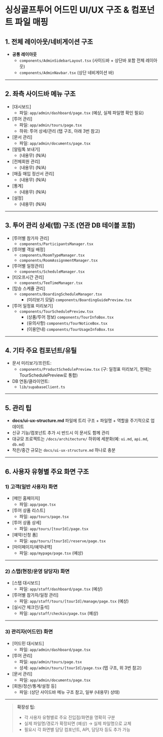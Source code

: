# 싱싱골프투어 어드민 UI/UX 구조 & 컴포넌트 파일 매핑

## 1. 전체 레이아웃/네비게이션 구조

- **공통 레이아웃**
  - `components/AdminSidebarLayout.tsx` (사이드바 + 상단바 포함 전체 레이아웃)
  - `components/AdminNavbar.tsx` (상단 네비게이션 바)

---

## 2. 좌측 사이드바 메뉴 구조

- [대시보드]
  - 파일: `app/admin/dashboard/page.tsx` (예상, 실제 파일명 확인 필요)
- [투어 관리]
  - 파일: `app/admin/tours/page.tsx`
  - 하위: 투어 상세/관리 (탭 구조, 아래 3번 참고)
- [문서 관리]
  - 파일: `app/admin/documents/page.tsx`
- [알림톡 보내기]
  - (내용무) (N/A)
- [전체회원 관리]
  - (내용무) (N/A)
- [매출 매입 정산서 관리]
  - (내용무) (N/A)
- [통계]
  - (내용무) (N/A)
- [설정]
  - (내용무) (N/A)

---

## 3. 투어 관리 상세(탭) 구조  (연관 DB 테이블 포함)

- [투어별 참가자 관리]
  - `components/ParticipantsManager.tsx`  <!-- DB: singsing_participants -->
- [투어별 객실 배정]
  - `components/RoomTypeManager.tsx`  <!-- DB: singsing_rooms -->
  - `components/RoomAssignmentManager.tsx`  <!-- DB: singsing_rooms, singsing_participants -->
- [투어별 일정관리]
  - `components/ScheduleManager.tsx`  <!-- DB: singsing_schedules -->
- [티오프시간 관리]
  - `components/TeeTimeManager.tsx`  <!-- DB: singsing_tee_times, singsing_participants -->
- [탑승 스케쥴 관리]
  - `components/BoardingScheduleManager.tsx`  <!-- DB: singsing_boarding_schedules, singsing_boarding_places -->
    - (미리보기 모달) `components/BoardingGuidePreview.tsx`  <!-- DB: singsing_boarding_schedules, singsing_boarding_places, boarding_guide_routes, boarding_guide_notices, boarding_guide_contacts -->
- [투어 일정표 미리보기]
  - `components/TourSchedulePreview.tsx`  <!-- DB: singsing_tours, tour_products, singsing_schedules -->
    - (상품/투어 정보) `components/TourInfoBox.tsx`
    - (유의사항) `components/TourNoticeBox.tsx`
    - (이용안내) `components/TourUsageInfoBox.tsx`

---

## 4. 기타 주요 컴포넌트/유틸

- 문서 미리보기/프린트:  
  - `components/ProductSchedulePreview.tsx` (구: 일정표 미리보기, 현재는 TourSchedulePreview로 통합)
- DB 연동/클라이언트:  
  - `lib/supabaseClient.ts`

---

## 5. 관리 팁

- **docs/ui-ux-structure.md** 파일에 트리 구조 + 파일명 + 역할을 주기적으로 업데이트
- 신규 기능/컴포넌트 추가 시 반드시 이 문서도 함께 관리
- 대규모 프로젝트는 `/docs/architecture/` 하위에 세분화(예: `ui.md`, `api.md`, `db.md`)
- 작은/중간 규모는 `docs/ui-ux-structure.md` 하나로 충분

---

## 6. 사용자 유형별 주요 화면 구조

### 1) 고객(일반 사용자) 화면
- [메인 홈페이지]
  - 파일: `app/page.tsx`
- [투어 상품 리스트]
  - 파일: `app/tours/page.tsx`
- [투어 상품 상세]
  - 파일: `app/tours/[tourId]/page.tsx`
- [예약/신청 폼]
  - 파일: `app/tours/[tourId]/reserve/page.tsx`
- [마이페이지/예약내역]
  - 파일: `app/mypage/page.tsx` (예상)

---

### 2) 스탭(현장/운영 담당자) 화면
- [스탭 대시보드]
  - 파일: `app/staff/dashboard/page.tsx` (예상)
- [투어별 참가자/일정 관리]
  - 파일: `app/staff/tours/[tourId]/manage/page.tsx` (예상)
- [실시간 체크인/출석]
  - 파일: `app/staff/checkin/page.tsx` (예상)

---

### 3) 관리자(어드민) 화면
- [어드민 대시보드]
  - 파일: `app/admin/dashboard/page.tsx`
- [투어 관리]
  - 파일: `app/admin/tours/page.tsx`
  - 상세: `app/admin/tours/[tourId]/page.tsx` (탭 구조, 위 3번 참고)
- [문서 관리]
  - 파일: `app/admin/documents/page.tsx`
- [회원/정산/통계/설정 등]
  - 파일: (상단 사이드바 메뉴 구조 참고, 일부 (내용무) 상태)

---

> **확장성 팁:**  
> - 각 사용자 유형별로 주요 진입점/화면을 명확히 구분  
> - 실제 파일명/경로가 확정되면 (예상) → 실제 파일명으로 교체  
> - 필요시 각 화면별 담당 컴포넌트, API, 담당자 등도 추가 가능